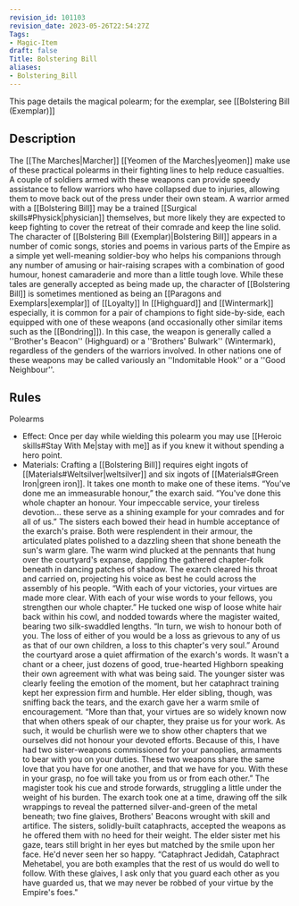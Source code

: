 ```yaml
---
revision_id: 101103
revision_date: 2023-05-26T22:54:27Z
Tags:
- Magic-Item
draft: false
Title: Bolstering Bill
aliases:
- Bolstering_Bill
---
```

This page details the magical polearm; for the exemplar, see [[Bolstering Bill (Exemplar)]]
## Description
The [[The Marches|Marcher]] [[Yeomen of the Marches|yeomen]] make use of these practical polearms in their fighting lines to help reduce casualties. A couple of soldiers armed with these weapons can provide speedy assistance to fellow warriors who have collapsed due to injuries, allowing them to move back out of the press under their own steam. A warrior armed with a [[Bolstering Bill]] may be a trained [[Surgical skills#Physick|physician]] themselves, but more likely they are expected to keep fighting to cover the retreat of their comrade and keep the line solid. 
The character of [[Bolstering Bill (Exemplar)|Bolstering Bill]] appears in a number of comic songs, stories and poems in various parts of the Empire as a simple yet well-meaning soldier-boy who helps his companions through any number of amusing or hair-raising scrapes with a combination of good humour, honest camaraderie and more than a little tough love. While these tales are generally accepted as being made up, the character of [[Bolstering Bill]] is sometimes mentioned as being an [[Paragons and Exemplars|exemplar]] of [[Loyalty]]
In [[Highguard]] and [[Wintermark]] especially, it is common for a pair of champions to fight side-by-side, each equipped with one of these weapons (and occasionally other similar items such as the [[Bondring]]). In this case, the weapon is generally called a ''Brother's Beacon'' (Highguard) or a ''Brothers' Bulwark'' (Wintermark), regardless of the genders of the warriors involved. In other nations one of these weapons may be called variously an ''Indomitable Hook'' or a ''Good Neighbour''.
## Rules
Polearms
* Effect: Once per day while wielding this polearm you may use [[Heroic skills#Stay With Me|stay with me]] as if you knew it without spending a hero point.
* Materials: Crafting a [[Bolstering Bill]] requires eight ingots of [[Materials#Weltsilver|weltsilver]] and six ingots of [[Materials#Green Iron|green iron]]. It takes one month to make one of these items.
“You've done me an immeasurable honour,” the exarch said. “You've done this whole chapter an honour. Your impeccable service, your tireless devotion... these serve as a shining example for your comrades and for all of us.”
The sisters each bowed their head in humble acceptance of the exarch's praise. Both were resplendent in their armour, the articulated plates polished to a dazzling sheen that shone beneath the sun's warm glare. The warm wind plucked at the pennants that hung over the courtyard's expanse, dappling the gathered chapter-folk beneath in dancing patches of shadow.
The exarch cleared his throat and carried on, projecting his voice as best he could across the assembly of his people. “With each of your victories, your virtues are made more clear. With each of your wise words to your fellows, you strengthen our whole chapter.”
He tucked one wisp of loose white hair back within his cowl, and nodded towards where the magister waited, bearing two silk-swaddled lengths. “In turn, we wish to honour both of you. The loss of either of you would be a loss as grievous to any of us as that of our own children, a loss to this chapter's very soul.”
Around the courtyard arose a quiet affirmation of the exarch's words. It wasn't a chant or a cheer, just dozens of good, true-hearted Highborn speaking their own agreement with what was being said.
The younger sister was clearly feeling the emotion of the moment, but her cataphract training kept her expression firm and humble. Her elder sibling, though, was sniffing back the tears, and the exarch gave her a warm smile of encouragement.
“More than that, your virtues are so widely known now that when others speak of our chapter, they praise us for your work. As such, it would be churlish were we to show other chapters that we ourselves did not honour your devoted efforts. Because of this, I have had two sister-weapons commissioned for your panoplies, armaments to bear with you on your duties. These two weapons share the same love that you have for one another, and that we have for you. With these in your grasp, no foe will take you from us or from each other.”
The magister took his cue and strode forwards, struggling a little under the weight of his burden. The exarch took one at a time, drawing off the silk wrappings to reveal the patterned silver-and-green of the metal beneath; two fine glaives, Brothers' Beacons wrought with skill and artifice. The sisters, solidly-built cataphracts, accepted the weapons as he offered them with no heed for their weight.
The elder sister met his gaze, tears still bright in her eyes but matched by the smile upon her face. He'd never seen her so happy.
“Cataphract Jedidah, Cataphract Mehetabel, you are both examples that the rest of us would do well to follow. With these glaives, I ask only that you guard each other as you have guarded us, that we may never be robbed of your virtue by the Empire's foes."